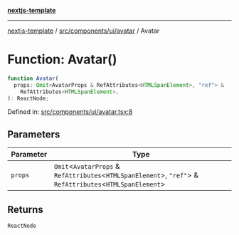 [**nextjs-template**](../../../../../README.md)

---

[nextjs-template](../../../../../README.md) / [src/components/ui/avatar](../README.md) / Avatar

# Function: Avatar()

```ts
function Avatar(
  props: Omit<AvatarProps & RefAttributes<HTMLSpanElement>, "ref"> &
    RefAttributes<HTMLSpanElement>,
): ReactNode;
```

Defined in: [src/components/ui/avatar.tsx:8](https://github.com/Its-Satyajit/nextjs-template/blob/main/src/components/ui/avatar.tsx#L8)

## Parameters

| Parameter | Type                                                                                                           |
| --------- | -------------------------------------------------------------------------------------------------------------- |
| `props`   | `Omit`\<`AvatarProps` & `RefAttributes`\<`HTMLSpanElement`\>, `"ref"`\> & `RefAttributes`\<`HTMLSpanElement`\> |

## Returns

`ReactNode`
